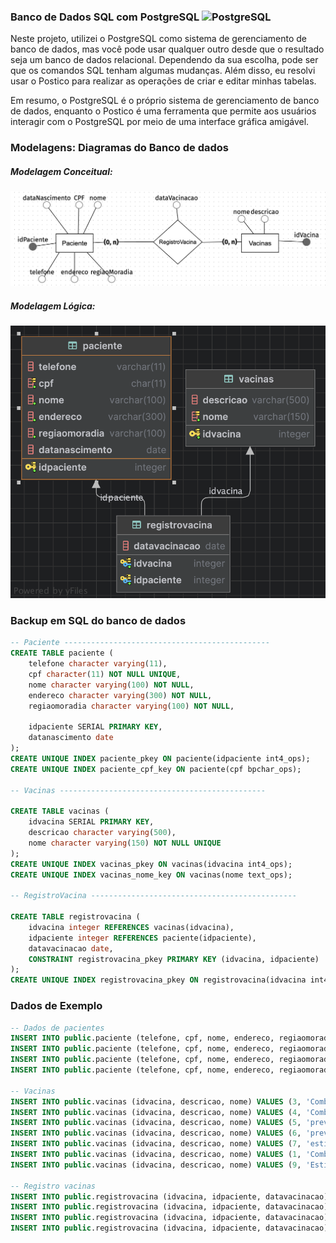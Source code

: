 ### Banco de Dados SQL com PostgreSQL ![PostgreSQL](https://img.shields.io/badge/-PostgreSQL-336791?style=flat-square&logo=postgresql&logoColor=white)

<p>Neste projeto, utilizei o PostgreSQL como sistema de gerenciamento de banco de dados, mas você pode usar qualquer outro desde que o resultado seja um banco de dados relacional. Dependendo da sua escolha, pode ser que os comandos SQL tenham algumas mudanças. Além disso, eu resolvi usar o Postico para realizar as operações de criar e editar minhas tabelas.</p> 
<p>Em resumo, o PostgreSQL é o próprio sistema de gerenciamento de banco de dados, enquanto o Postico é uma ferramenta que permite aos usuários interagir com o PostgreSQL por meio de uma interface gráfica amigável.</p>


### Modelagens: Diagramas do Banco de dados

<h5>Modelagem Conceitual:</h5>
<img src=".github/diagrama-database-conceitual.png">

<h5>Modelagem Lógica:</h5>
<img src=".github/diagrama-database.png">

### Backup em SQL do banco de dados

```sql
-- Paciente ----------------------------------------------
CREATE TABLE paciente (
    telefone character varying(11),
    cpf character(11) NOT NULL UNIQUE,
    nome character varying(100) NOT NULL,
    endereco character varying(300) NOT NULL,
    regiaomoradia character varying(100) NOT NULL,

    idpaciente SERIAL PRIMARY KEY,
    datanascimento date
);
CREATE UNIQUE INDEX paciente_pkey ON paciente(idpaciente int4_ops);
CREATE UNIQUE INDEX paciente_cpf_key ON paciente(cpf bpchar_ops);

-- Vacinas ----------------------------------------------

CREATE TABLE vacinas (
    idvacina SERIAL PRIMARY KEY,
    descricao character varying(500),
    nome character varying(150) NOT NULL UNIQUE
);
CREATE UNIQUE INDEX vacinas_pkey ON vacinas(idvacina int4_ops);
CREATE UNIQUE INDEX vacinas_nome_key ON vacinas(nome text_ops);

-- RegistroVacina ----------------------------------------------

CREATE TABLE registrovacina (
    idvacina integer REFERENCES vacinas(idvacina),
    idpaciente integer REFERENCES paciente(idpaciente),
    datavacinacao date,
    CONSTRAINT registrovacina_pkey PRIMARY KEY (idvacina, idpaciente)
);
CREATE UNIQUE INDEX registrovacina_pkey ON registrovacina(idvacina int4_ops,idpaciente int4_ops);
```


### Dados de Exemplo

```sql
-- Dados de pacientes
INSERT INTO public.paciente (telefone, cpf, nome, endereco, regiaomoradia, idpaciente, datanascimento) VALUES ('11999999999', '12345678901', 'Ana B. Castro', 'Av. Paulista, 234', 'Sudeste', 1, '2000-01-15');
INSERT INTO public.paciente (telefone, cpf, nome, endereco, regiaomoradia, idpaciente, datanascimento) VALUES ('47999999999', '23456781234', 'Joana Darc', 'rua. 1001, casa2, Balneário Camburiú', 'Sul', 2, '1963-10-15');
INSERT INTO public.paciente (telefone, cpf, nome, endereco, regiaomoradia, idpaciente, datanascimento) VALUES ('6212345678', '98765432187', 'Alex', 'Alameda Contorno, 1234, Goiânia', 'Centro-oeste', 3, '2004-01-01');
INSERT INTO public.paciente (telefone, cpf, nome, endereco, regiaomoradia, idpaciente, datanascimento) VALUES ('92347638938', '62966662666', 'Rick Sanches', 'Av. Seatle, 9876', 'Norte', 4, '1963-08-10');

-- Vacinas
INSERT INTO public.vacinas (idvacina, descricao, nome) VALUES (3, 'Combate o virus da Hepatite B', 'Hepatite B');
INSERT INTO public.vacinas (idvacina, descricao, nome) VALUES (4, 'Combate Hepatite C', 'Hepatite C');
INSERT INTO public.vacinas (idvacina, descricao, nome) VALUES (5, 'previne a febre amarela - dose unica', 'Febre Amarela');
INSERT INTO public.vacinas (idvacina, descricao, nome) VALUES (6, 'previne Influenza - uma dose anual', 'Influenza');
INSERT INTO public.vacinas (idvacina, descricao, nome) VALUES (7, 'estimula o sistema imun. a produzir anticorpos e células de defesa contra o vírus SARS-CoV-2', 'Covid-19 ');
INSERT INTO public.vacinas (idvacina, descricao, nome) VALUES (1, 'Combate o virus da Hepatite A', 'Hepatite A');
INSERT INTO public.vacinas (idvacina, descricao, nome) VALUES (9, 'Estimula o sistema imune contra a Sarampo', 'Anti-Sarampo');

-- Registro vacinas
INSERT INTO public.registrovacina (idvacina, idpaciente, datavacinacao) VALUES (6, 1, '2022-09-20');
INSERT INTO public.registrovacina (idvacina, idpaciente, datavacinacao) VALUES (6, 4, '2022-09-20');
INSERT INTO public.registrovacina (idvacina, idpaciente, datavacinacao) VALUES (7, 1, '2019-08-15');
INSERT INTO public.registrovacina (idvacina, idpaciente, datavacinacao) VALUES (7, 4, '2023-06-02');


```

